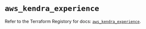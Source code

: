 # `aws_kendra_experience`

Refer to the Terraform Registory for docs: [`aws_kendra_experience`](https://registry.terraform.io/providers/hashicorp/aws/5.6.1/docs/resources/kendra_experience).
